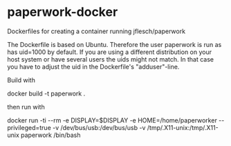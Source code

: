 # paperwork-docker
Dockerfiles for creating a container running jflesch/paperwork 


The Dockerfile is based on Ubuntu. Therefore the user paperwork is run as has uid=1000 by default. 
If you are using a different distribution on your host system or have several users the uids might
not match. In that case you have to adjust the uid in the Dockerfile's "adduser"-line.


Build with 

docker build -t paperwork .

then run with

docker run -ti --rm  -e DISPLAY=$DISPLAY -e HOME=/home/paperworker --privileged=true -v /dev/bus/usb:/dev/bus/usb -v /tmp/.X11-unix:/tmp/.X11-unix paperwork /bin/bash


